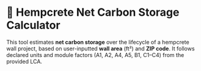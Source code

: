  # 🌿 Hempcrete Net Carbon Storage Calculator

This tool estimates **net carbon storage** over the lifecycle of a hempcrete wall project, based on user-inputted **wall area** (ft²) and **ZIP code**. 
It follows declared units and module factors (A1, A2, A4, A5, B1, C1–C4) from the provided LCA.
